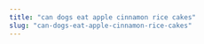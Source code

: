 ```yaml
---
title: "can dogs eat apple cinnamon rice cakes"
slug: "can-dogs-eat-apple-cinnamon-rice-cakes"
---
```


